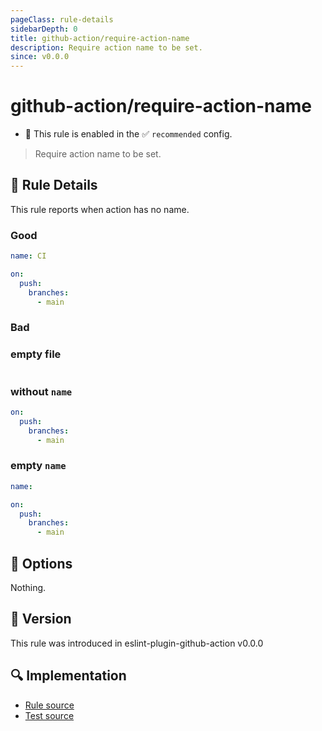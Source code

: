 ```yaml
---
pageClass: rule-details
sidebarDepth: 0
title: github-action/require-action-name
description: Require action name to be set.
since: v0.0.0
---
```


# github-action/require-action-name

- 💼 This rule is enabled in the ✅ `recommended` config.

> Require action name to be set.

## :book: Rule Details

This rule reports when action has no name.

### Good

```yaml
name: CI

on:
  push:
    branches:
      - main
```

### Bad

### empty file

```yaml
```

### without `name`

```yaml
on:
  push:
    branches:
      - main
```

### empty `name`

```yaml
name:

on:
  push:
    branches:
      - main
```

## :wrench: Options

Nothing.

## :rocket: Version

This rule was introduced in eslint-plugin-github-action v0.0.0

## :mag: Implementation

- [Rule source](https://github.com/ntnyq/eslint-plugin-github-action/blob/main/src/rules/require-action-name.ts)
- [Test source](https://github.com/ntnyq/eslint-plugin-github-action/blob/main/tests/rules/require-action-name.test.ts)
